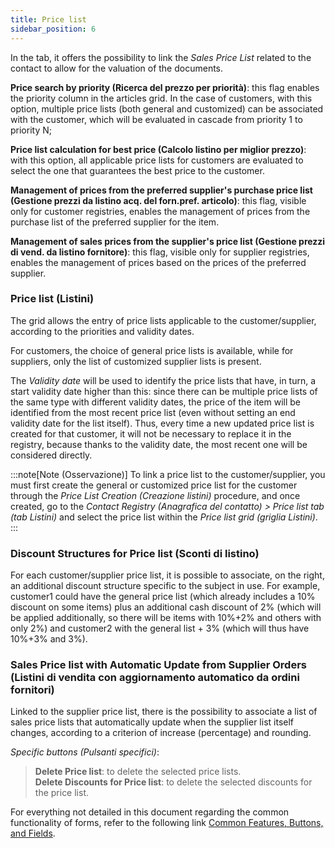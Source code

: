 ```yaml
---
title: Price list
sidebar_position: 6
---
```


In the tab, it offers the possibility to link the *Sales Price List* related to the contact to allow for the valuation of the documents.

**Price search by priority (Ricerca del prezzo per priorità)**: this flag enables the priority column in the articles grid. In the case of customers, with this option, multiple price lists (both general and customized) can be associated with the customer, which will be evaluated in cascade from priority 1 to priority N;

**Price list calculation for best price (Calcolo listino per miglior prezzo)**: with this option, all applicable price lists for customers are evaluated to select the one that guarantees the best price to the customer.

**Management of prices from the preferred supplier's purchase price list (Gestione prezzi da listino acq. del forn.pref. articolo)**: this flag, visible only for customer registries, enables the management of prices from the purchase list of the preferred supplier for the item.

**Management of sales prices from the supplier's price list (Gestione prezzi di vend. da listino fornitore)**: this flag, visible only for supplier registries, enables the management of prices based on the prices of the preferred supplier.

### Price list (Listini)
The grid allows the entry of price lists applicable to the customer/supplier, according to the priorities and validity dates. 

For customers, the choice of general price lists is available, while for suppliers, only the list of customized supplier lists is present.

The *Validity date* will be used to identify the price lists that have, in turn, a start validity date higher than this: since there can be multiple price lists of the same type with different validity dates, the price of the item will be identified from the most recent price list (even without setting an end validity date for the list itself). Thus, every time a new updated price list is created for that customer, it will not be necessary to replace it in the registry, because thanks to the validity date, the most recent one will be considered directly.

:::note[Note (Osservazione)]
To link a price list to the customer/supplier, you must first create the general or customized price list for the customer through the *Price List Creation (Creazione listini)* procedure, and once created, go to the *Contact Registry (Anagrafica del contatto) > Price list tab (tab Listini)* and select the price list within the *Price list grid (griglia Listini)*.
:::

### Discount Structures for Price list (Sconti di listino)

For each customer/supplier price list, it is possible to associate, on the right, an additional discount structure specific to the subject in use. For example, customer1 could have the general price list (which already includes a 10% discount on some items) plus an additional cash discount of 2% (which will be applied additionally, so there will be items with 10%+2% and others with only 2%) and customer2 with the general list + 3% (which will thus have 10%+3% and 3%).

### Sales Price list with Automatic Update from Supplier Orders (Listini di vendita con aggiornamento automatico da ordini fornitori)

Linked to the supplier price list, there is the possibility to associate a list of sales price lists that automatically update when the supplier list itself changes, according to a criterion of increase (percentage) and rounding.

*Specific buttons (Pulsanti specifici)*:
> **Delete Price list**: to delete the selected price lists.    
> **Delete Discounts for Price list**: to delete the selected discounts for the price list.  

For everything not detailed in this document regarding the common functionality of forms, refer to the following link [Common Features, Buttons, and Fields](/docs/guide/common).